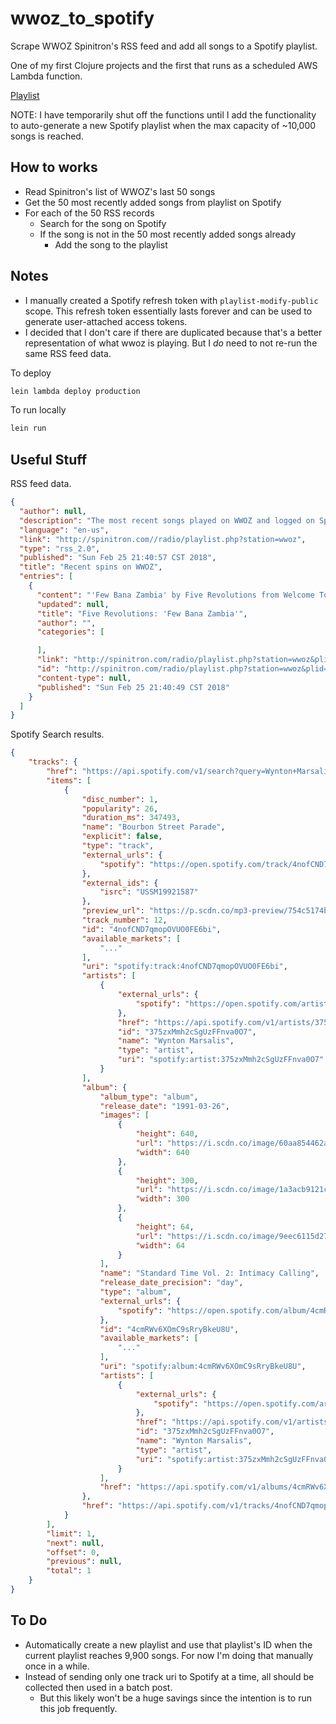 # wwoz_to_spotify

Scrape WWOZ Spinitron's RSS feed and add all songs to a Spotify playlist.

One of my first Clojure projects and the first that runs as a scheduled AWS Lambda function.

[Playlist](https://open.spotify.com/user/bwisialowski/playlist/3vjFwtIxnPkNXk0XWTj0wy)

NOTE: I have temporarily shut off the functions until I add the functionality to auto-generate a new Spotify playlist when the max capacity of ~10,000 songs is reached.

## How to works

- Read Spinitron's list of WWOZ's last 50 songs
- Get the 50 most recently added songs from playlist on Spotify
- For each of the 50 RSS records
  - Search for the song on Spotify
  - If the song is not in the 50 most recently added songs already
    - Add the song to the playlist

## Notes

- I manually created a Spotify refresh token with `playlist-modify-public` scope. This refresh token essentially lasts forever and can be used to generate user-attached access tokens.
- I decided that I don't care if there are duplicated because that's a better representation of what wwoz is playing. But I _do_ need to not re-run the same RSS feed data.

To deploy

```bash
lein lambda deploy production
```

To run locally

```bash
lein run
```

## Useful Stuff

RSS feed data.

```json
{
  "author": null,
  "description": "The most recent songs played on WWOZ and logged on Spinitron, WWOZ's playlist handling service provider.",
  "language": "en-us",
  "link": "http://spinitron.com//radio/playlist.php?station=wwoz",
  "type": "rss_2.0",
  "published": "Sun Feb 25 21:40:57 CST 2018",
  "title": "Recent spins on WWOZ",
  "entries": [
    {
      "content": "'Few Bana Zambia' by Five Revolutions from Welcome To Zamrock! How Zambia's Liberation Led To A Rock Revolu  spun at 9:40pm CST Sun Feb 25th 2018 by WWOZ Programming on Spirits of Congo Square with Baba Geno, WWOZ New Orleans",
      "updated": null,
      "title": "Five Revolutions: 'Few Bana Zambia'",
      "author": "",
      "categories": [

      ],
      "link": "http://spinitron.com/radio/playlist.php?station=wwoz&plid=24413#468935",
      "id": "http://spinitron.com/radio/playlist.php?station=wwoz&plid=24413#468935",
      "content-type": null,
      "published": "Sun Feb 25 21:40:49 CST 2018"
    }
  ]
}
```

Spotify Search results.

```json
{
    "tracks": {
        "href": "https://api.spotify.com/v1/search?query=Wynton+Marsalis+Bourbon+Street+Parade&type=track&market=US&offset=0&limit=1",
        "items": [
            {
                "disc_number": 1,
                "popularity": 26,
                "duration_ms": 347493,
                "name": "Bourbon Street Parade",
                "explicit": false,
                "type": "track",
                "external_urls": {
                    "spotify": "https://open.spotify.com/track/4nofCND7qmopOVUO0FE6bi"
                },
                "external_ids": {
                    "isrc": "USSM19921587"
                },
                "preview_url": "https://p.scdn.co/mp3-preview/754c5174ba047e6c7bb9bf09d8889ace0c95cbb4?cid=2adec837a4754068905e93a4b3a8c143",
                "track_number": 12,
                "id": "4nofCND7qmopOVUO0FE6bi",
                "available_markets": [
                    "..."
                ],
                "uri": "spotify:track:4nofCND7qmopOVUO0FE6bi",
                "artists": [
                    {
                        "external_urls": {
                            "spotify": "https://open.spotify.com/artist/375zxMmh2cSgUzFFnva0O7"
                        },
                        "href": "https://api.spotify.com/v1/artists/375zxMmh2cSgUzFFnva0O7",
                        "id": "375zxMmh2cSgUzFFnva0O7",
                        "name": "Wynton Marsalis",
                        "type": "artist",
                        "uri": "spotify:artist:375zxMmh2cSgUzFFnva0O7"
                    }
                ],
                "album": {
                    "album_type": "album",
                    "release_date": "1991-03-26",
                    "images": [
                        {
                            "height": 640,
                            "url": "https://i.scdn.co/image/60aa854462a7487f21b7cc8cf3e205717020bcf6",
                            "width": 640
                        },
                        {
                            "height": 300,
                            "url": "https://i.scdn.co/image/1a3acb9121c6aace9f2c0cac233a24386069489f",
                            "width": 300
                        },
                        {
                            "height": 64,
                            "url": "https://i.scdn.co/image/9eec6115d2721cec74ce321915aec0263a7a227e",
                            "width": 64
                        }
                    ],
                    "name": "Standard Time Vol. 2: Intimacy Calling",
                    "release_date_precision": "day",
                    "type": "album",
                    "external_urls": {
                        "spotify": "https://open.spotify.com/album/4cmRWv6XOmC9sRryBkeU8U"
                    },
                    "id": "4cmRWv6XOmC9sRryBkeU8U",
                    "available_markets": [
                        "..."
                    ],
                    "uri": "spotify:album:4cmRWv6XOmC9sRryBkeU8U",
                    "artists": [
                        {
                            "external_urls": {
                                "spotify": "https://open.spotify.com/artist/375zxMmh2cSgUzFFnva0O7"
                            },
                            "href": "https://api.spotify.com/v1/artists/375zxMmh2cSgUzFFnva0O7",
                            "id": "375zxMmh2cSgUzFFnva0O7",
                            "name": "Wynton Marsalis",
                            "type": "artist",
                            "uri": "spotify:artist:375zxMmh2cSgUzFFnva0O7"
                        }
                    ],
                    "href": "https://api.spotify.com/v1/albums/4cmRWv6XOmC9sRryBkeU8U"
                },
                "href": "https://api.spotify.com/v1/tracks/4nofCND7qmopOVUO0FE6bi"
            }
        ],
        "limit": 1,
        "next": null,
        "offset": 0,
        "previous": null,
        "total": 1
    }
}
```

## To Do

- Automatically create a new playlist and use that playlist's ID when the current playlist reaches 9,900 songs. For now I'm doing that manually once in a while.
- Instead of sending only one track uri to Spotify at a time, all should be collected then used in a batch post.
  - But this likely won't be a huge savings since the intention is to run this job frequently.
